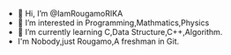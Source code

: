 - 👋 Hi, I’m @IamRougamoRIKA
- 👀 I’m interested in Programming,Mathmatics,Physics
- 🌱 I’m currently learning C,Data Structure,C++,Algorithm.
- I'm Nobody,just Rougamo,A freshman in Git.
 

<!---
IamRougamoRIKA/IamRougamoRIKA is a ✨ special ✨ repository because its `README.md` (this file) appears on your GitHub profile.
You can click the Preview link to take a look at your changes.
--->
